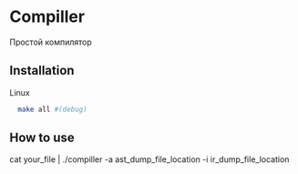 
# Compiller

Простой компилятор


## Installation

Linux

```bash
  make all #(debug)
```

## How to use

cat your_file | ./compiller -a ast_dump_file_location -i ir_dump_file_location
